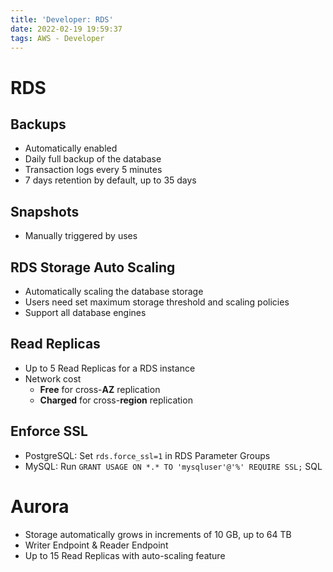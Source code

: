 ```yaml
---
title: 'Developer: RDS'
date: 2022-02-19 19:59:37
tags: AWS - Developer
---
```


# RDS

## Backups

- Automatically enabled
- Daily full backup of the database
- Transaction logs every 5 minutes
- 7 days retention by default, up to 35 days

## Snapshots

- Manually triggered by uses

## RDS Storage Auto Scaling

- Automatically scaling the database storage
- Users need set maximum storage threshold and scaling policies
- Support all database engines

## Read Replicas

- Up to 5 Read Replicas for a RDS instance
- Network cost
  - **Free** for cross-**AZ** replication
  - **Charged** for cross-**region** replication

## Enforce SSL
- PostgreSQL: Set `rds.force_ssl=1` in RDS Parameter Groups
- MySQL: Run `GRANT USAGE ON *.* TO 'mysqluser'@'%' REQUIRE SSL;` SQL

# Aurora

- Storage automatically grows in increments of 10 GB, up to 64 TB
- Writer Endpoint & Reader Endpoint
- Up to 15 Read Replicas with auto-scaling feature
